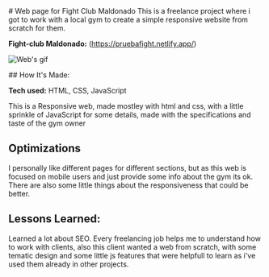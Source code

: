 <div aling="center">
# Web page for Fight Club Maldonado
This is a freelance project where i got to work with a local gym to create a simple responsive website from scratch for them.

**Fight-club Maldonado:** (https://pruebafight.netlify.app/)

![Web's gif](https://raw.githubusercontent.com/andresgonzalezarbildi/PruebaFight/master/Fight%20Club.gif)
</div>
## How It's Made:

**Tech used:** HTML, CSS, JavaScript

This is a Responsive web, made mostley with html and css, with a little sprinkle of JavaScript for some details, made with the specifications and taste of the gym owner

## Optimizations

I personally like different pages for different sections, but as this web is focused on mobile users and just provide some info about the gym its ok.
There are also some little things about the responsiveness that could be better.

## Lessons Learned:

Learned a lot about SEO.
Every freelancing job helps me to understand how to work with clients, also this client wanted a web from scratch, with some tematic design and some little js features that were helpfull to learn as i've used them already in other projects.
